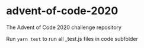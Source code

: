 # advent-of-code-2020

The Advent of Code 2020 challenge repository

Run `yarn test` to run all \_test.js files in code subfolder
